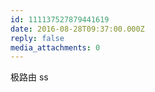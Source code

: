 ```yaml
---
id: 111137527879441619
date: 2016-08-28T09:37:00.000Z
reply: false
media_attachments: 0
---
```


极路由 ss ​​​​

